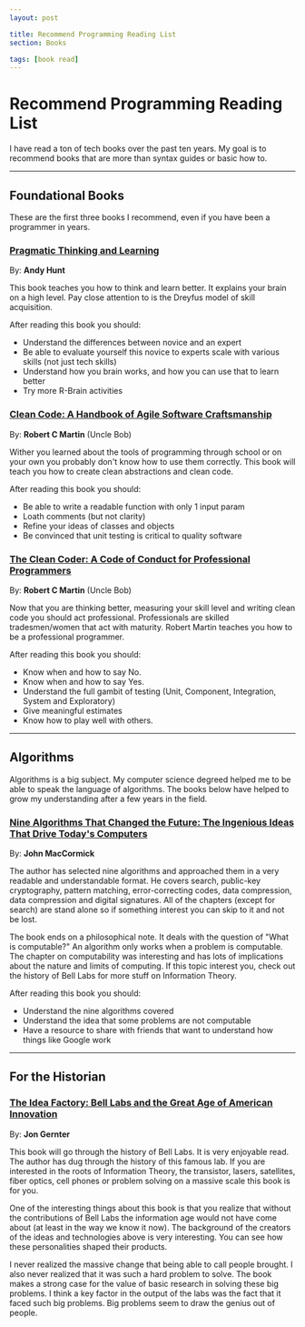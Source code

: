 ```yaml
---
layout: post

title: Recommend Programming Reading List
section: Books

tags: [book read]
---
```


# Recommend Programming Reading List

I have read a ton of tech books over the past ten years.  My goal is to recommend books that are more than syntax guides or basic how to.

----------

## Foundational Books

These are the first three books I recommend, even if you have been a programmer in years.

### [Pragmatic Thinking and Learning](http://www.amazon.com/gp/product/1934356050?tag=servicebrook-20)

By: **Andy Hunt**

This book teaches you how to think and learn better.  It explains your brain on a high level.  Pay close attention to is the Dreyfus model of skill acquisition.

After reading this book you should:

* Understand the differences between novice and an expert
* Be able to evaluate yourself this novice to experts scale with various skills (not just tech skills)
* Understand how you brain works, and how you can use that to learn better
* Try more R-Brain activities

### [Clean Code: A Handbook of Agile Software Craftsmanship](http://www.amazon.com/gp/product/0132350882?tag=servicebrook-20)

By: **Robert C Martin** (Uncle Bob)

Wither you learned about the tools of programming through school or on your own you probably don't know how to use them correctly.  This book will teach you how to create clean abstractions and clean code.

After reading this book you should:

* Be able to write a readable function with only 1 input param
* Loath comments (but not clarity)
* Refine your ideas of classes and objects
* Be convinced that unit testing is critical to quality software

### [The Clean Coder: A Code of Conduct for Professional Programmers](http://www.amazon.com/gp/product/0137081073?tag=servicebrook-20)

By: **Robert C Martin** (Uncle Bob)

Now that you are thinking better, measuring your skill level and writing clean code you should act professional.  Professionals are skilled tradesmen/women that act with maturity.  Robert Martin teaches you how to be a professional programmer.

After reading this book you should:

* Know when and how to say No.
* Know when and how to say Yes.
* Understand the full gambit of testing (Unit, Component, Integration, System and Exploratory)
* Give meaningful estimates
* Know how to play well with others.

----------

## Algorithms

Algorithms is a big subject.  My computer science degreed helped me to be able to speak the language of algorithms.  The books below have helped to grow my understanding after a few years in the field. 

### [Nine Algorithms That Changed the Future: The Ingenious Ideas That Drive Today's Computers](http://www.amazon.com/gp/product/B005Z67EI0?tag=servicebrook-20)

By: **John MacCormick**

The author has selected nine algorithms and approached them in a very readable and understandable format.  He covers search, public-key cryptography, pattern matching, error-correcting codes, data compression, data compression and digital signatures.  All of the chapters (except for search) are stand alone so if something interest you can skip to it and not be lost.

The book ends on a philosophical note.  It deals with the question of "What is computable?"  An algorithm only works when a problem is computable.  The chapter on computability was interesting and has lots of implications about the nature and limits of computing.  If this topic interest you, check out the history of Bell Labs for more stuff on Information Theory.

After reading this book you should:

* Understand the nine algorithms covered
* Understand the idea that some problems are not computable
* Have a resource to share with friends that want to understand how things like Google work

----------

## For the Historian

### [The Idea Factory: Bell Labs and the Great Age of American Innovation](http://www.amazon.com/gp/product/1594203288?tag=servicebrook-20)

By: **Jon Gernter**

This book will go through the history of Bell Labs.  It is very enjoyable read.  The author has dug through the history of this famous lab.  If you are interested in the roots of Information Theory, the transistor, lasers, satellites, fiber optics, cell phones or problem solving on a massive scale this book is for you.

One of the interesting things about this book is that you realize that without the contributions of Bell Labs the information age would not have come about (at least in the way we know it now).  The background of the creators of the ideas and technologies above is very interesting.  You can see how these personalities shaped their products.

I never realized the massive change that being able to call people brought.  I also never realized that it was such a hard problem to solve.  The book makes a strong case for the value of basic research in solving these big problems.  I think a key factor in the output of the labs was the fact that it faced such big problems.  Big problems seem to draw the genius out of people.

